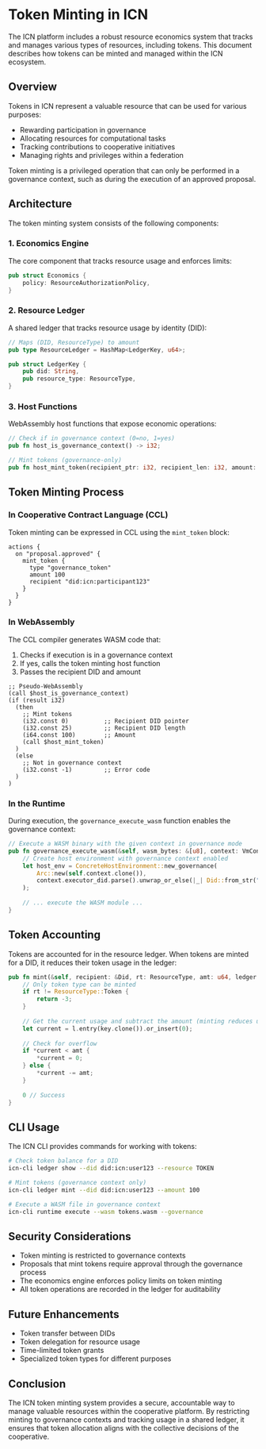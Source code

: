 # Token Minting in ICN

The ICN platform includes a robust resource economics system that tracks and manages various types of resources, including tokens. This document describes how tokens can be minted and managed within the ICN ecosystem.

## Overview

Tokens in ICN represent a valuable resource that can be used for various purposes:

- Rewarding participation in governance
- Allocating resources for computational tasks
- Tracking contributions to cooperative initiatives
- Managing rights and privileges within a federation

Token minting is a privileged operation that can only be performed in a governance context, such as during the execution of an approved proposal.

## Architecture

The token minting system consists of the following components:

### 1. Economics Engine

The core component that tracks resource usage and enforces limits:

```rust
pub struct Economics {
    policy: ResourceAuthorizationPolicy,
}
```

### 2. Resource Ledger

A shared ledger that tracks resource usage by identity (DID):

```rust
// Maps (DID, ResourceType) to amount
pub type ResourceLedger = HashMap<LedgerKey, u64>;

pub struct LedgerKey {
    pub did: String,
    pub resource_type: ResourceType,
}
```

### 3. Host Functions

WebAssembly host functions that expose economic operations:

```rust
// Check if in governance context (0=no, 1=yes)
pub fn host_is_governance_context() -> i32;

// Mint tokens (governance-only)
pub fn host_mint_token(recipient_ptr: i32, recipient_len: i32, amount: u64) -> i32;
```

## Token Minting Process

### In Cooperative Contract Language (CCL)

Token minting can be expressed in CCL using the `mint_token` block:

```ccl
actions {
  on "proposal.approved" {
    mint_token {
      type "governance_token"
      amount 100
      recipient "did:icn:participant123"
    }
  }
}
```

### In WebAssembly

The CCL compiler generates WASM code that:

1. Checks if execution is in a governance context
2. If yes, calls the token minting host function
3. Passes the recipient DID and amount

```wat
;; Pseudo-WebAssembly
(call $host_is_governance_context)
(if (result i32)
  (then
    ;; Mint tokens
    (i32.const 0)          ;; Recipient DID pointer
    (i32.const 25)         ;; Recipient DID length
    (i64.const 100)        ;; Amount
    (call $host_mint_token)
  )
  (else
    ;; Not in governance context
    (i32.const -1)         ;; Error code
  )
)
```

### In the Runtime

During execution, the `governance_execute_wasm` function enables the governance context:

```rust
// Execute a WASM binary with the given context in governance mode
pub fn governance_execute_wasm(&self, wasm_bytes: &[u8], context: VmContext) -> Result<ExecutionResult> {
    // Create host environment with governance context enabled
    let host_env = ConcreteHostEnvironment::new_governance(
        Arc::new(self.context.clone()),
        context.executor_did.parse().unwrap_or_else(|_| Did::from_str("did:icn:invalid").unwrap())
    );
    
    // ... execute the WASM module ...
}
```

## Token Accounting

Tokens are accounted for in the resource ledger. When tokens are minted for a DID, it reduces their token usage in the ledger:

```rust
pub fn mint(&self, recipient: &Did, rt: ResourceType, amt: u64, ledger: &RwLock<HashMap<LedgerKey, u64>>) -> i32 {
    // Only token type can be minted
    if rt != ResourceType::Token {
        return -3;
    }
    
    // Get the current usage and subtract the amount (minting reduces usage)
    let current = l.entry(key.clone()).or_insert(0);
    
    // Check for overflow
    if *current < amt {
        *current = 0;
    } else {
        *current -= amt;
    }
    
    0 // Success
}
```

## CLI Usage

The ICN CLI provides commands for working with tokens:

```bash
# Check token balance for a DID
icn-cli ledger show --did did:icn:user123 --resource TOKEN

# Mint tokens (governance context only)
icn-cli ledger mint --did did:icn:user123 --amount 100

# Execute a WASM file in governance context
icn-cli runtime execute --wasm tokens.wasm --governance
```

## Security Considerations

- Token minting is restricted to governance contexts
- Proposals that mint tokens require approval through the governance process
- The economics engine enforces policy limits on token minting
- All token operations are recorded in the ledger for auditability

## Future Enhancements

- Token transfer between DIDs
- Token delegation for resource usage
- Time-limited token grants
- Specialized token types for different purposes

## Conclusion

The ICN token minting system provides a secure, accountable way to manage valuable resources within the cooperative platform. By restricting minting to governance contexts and tracking usage in a shared ledger, it ensures that token allocation aligns with the collective decisions of the cooperative. 